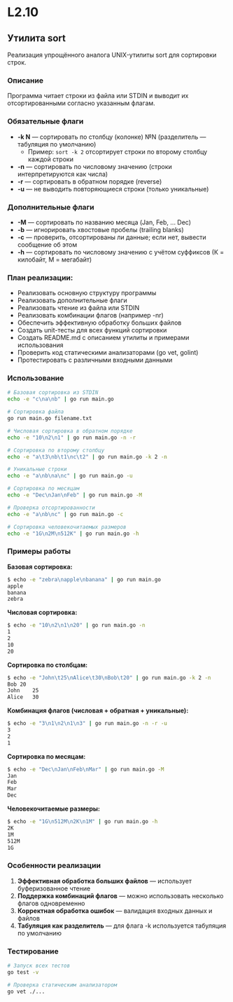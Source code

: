 # L2.10

## Утилита sort

Реализация упрощённого аналога UNIX-утилиты sort для сортировки строк.

### Описание

Программа читает строки из файла или STDIN и выводит их отсортированными согласно указанным флагам.

### Обязательные флаги

- **-k N** — сортировать по столбцу (колонке) №N (разделитель — табуляция по умолчанию)
  - Пример: `sort -k 2` отсортирует строки по второму столбцу каждой строки
- **-n** — сортировать по числовому значению (строки интерпретируются как числа)
- **-r** — сортировать в обратном порядке (reverse)
- **-u** — не выводить повторяющиеся строки (только уникальные)

### Дополнительные флаги

- **-M** — сортировать по названию месяца (Jan, Feb, ... Dec)
- **-b** — игнорировать хвостовые пробелы (trailing blanks)
- **-c** — проверить, отсортированы ли данные; если нет, вывести сообщение об этом
- **-h** — сортировать по числовому значению с учётом суффиксов (К = килобайт, М = мегабайт)

### План реализации:
- Реализовать основную структуру программы
- Реализовать дополнительные флаги
- Реализовать чтение из файла или STDIN
- Реализовать комбинации флагов (например -nr)
- Обеспечить эффективную обработку больших файлов
- Создать unit-тесты для всех функций сортировки
- Создать README.md с описанием утилиты и примерами использования
- Проверить код статическими анализаторами (go vet, golint)
- Протестировать с различными входными данными

### Использование

```bash
# Базовая сортировка из STDIN
echo -e "c\na\nb" | go run main.go

# Сортировка файла
go run main.go filename.txt

# Числовая сортировка в обратном порядке
echo -e "10\n2\n1" | go run main.go -n -r

# Сортировка по второму столбцу
echo -e "a\t3\nb\t1\nc\t2" | go run main.go -k 2 -n

# Уникальные строки
echo -e "a\nb\na\nc" | go run main.go -u

# Сортировка по месяцам
echo -e "Dec\nJan\nFeb" | go run main.go -M

# Проверка отсортированности
echo -e "a\nb\nc" | go run main.go -c

# Сортировка человекочитаемых размеров
echo -e "1G\n2M\n512K" | go run main.go -h
```

### Примеры работы

**Базовая сортировка:**
```bash
$ echo -e "zebra\napple\nbanana" | go run main.go
apple
banana
zebra
```

**Числовая сортировка:**
```bash
$ echo -e "10\n2\n1\n20" | go run main.go -n
1
2
10
20
```

**Сортировка по столбцам:**
```bash
$ echo -e "John\t25\nAlice\t30\nBob\t20" | go run main.go -k 2 -n
Bob	20
John	25
Alice	30
```

**Комбинация флагов (числовая + обратная + уникальные):**
```bash
$ echo -e "3\n1\n2\n1\n3" | go run main.go -n -r -u
3
2
1
```

**Сортировка по месяцам:**
```bash
$ echo -e "Dec\nJan\nFeb\nMar" | go run main.go -M
Jan
Feb
Mar
Dec
```

**Человекочитаемые размеры:**
```bash
$ echo -e "1G\n512M\n2K\n1M" | go run main.go -h
2K
1M
512M
1G
```

### Особенности реализации

1. **Эффективная обработка больших файлов** — использует буферизованное чтение
2. **Поддержка комбинаций флагов** — можно использовать несколько флагов одновременно
3. **Корректная обработка ошибок** — валидация входных данных и файлов
4. **Табуляция как разделитель** — для флага -k используется табуляция по умолчанию

### Тестирование

```bash
# Запуск всех тестов
go test -v

# Проверка статическим анализатором
go vet ./...
```
